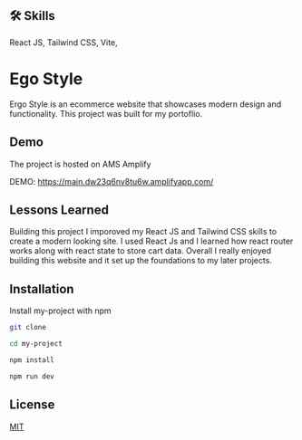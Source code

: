 
## 🛠 Skills
React JS, Tailwind CSS, Vite, 

# Ego Style

Ergo Style is an ecommerce website that showcases modern design and functionality. This project was built for my portoflio.  

## Demo
The project is hosted on AMS Amplify

DEMO: https://main.dw23q6nv8tu6w.amplifyapp.com/

## Lessons Learned

Building this project I imporoved my React JS and Tailwind CSS skills to create a modern looking site. I used React Js and I learned how react router works along with react state to store cart data. Overall I really enjoyed building this website and it set up the foundations to my later projects.

## Installation

Install my-project with npm
```bash
git clone
```
```bash
cd my-project 
```
```bash
npm install 
```

```bash
npm run dev
```
    
## License

[MIT](https://choosealicense.com/licenses/mit/)

